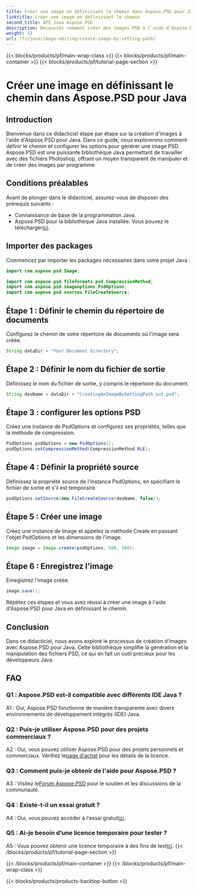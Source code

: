 ```yaml
---
title: Créer une image en définissant le chemin dans Aspose.PSD pour Java
linktitle: Créer une image en définissant le chemin
second_title: API Java Aspose.PSD
description: Découvrez comment créer des images PSD à l'aide d'Aspose.PSD pour Java. Suivez notre guide étape par étape pour une génération d’images fluide.
weight: 13
url: /fr/java/image-editing/create-image-by-setting-path/
---
```


{{< blocks/products/pf/main-wrap-class >}}
{{< blocks/products/pf/main-container >}}
{{< blocks/products/pf/tutorial-page-section >}}

# Créer une image en définissant le chemin dans Aspose.PSD pour Java

## Introduction

Bienvenue dans ce didacticiel étape par étape sur la création d'images à l'aide d'Aspose.PSD pour Java. Dans ce guide, nous explorerons comment définir le chemin et configurer les options pour générer une image PSD. Aspose.PSD est une puissante bibliothèque Java permettant de travailler avec des fichiers Photoshop, offrant un moyen transparent de manipuler et de créer des images par programme.

## Conditions préalables

Avant de plonger dans le didacticiel, assurez-vous de disposer des prérequis suivants :

- Connaissance de base de la programmation Java.
-  Aspose.PSD pour la bibliothèque Java installée. Vous pouvez le télécharger[ici](https://releases.aspose.com/psd/java/).

## Importer des packages

Commencez par importer les packages nécessaires dans votre projet Java :

```java
import com.aspose.psd.Image;

import com.aspose.psd.fileformats.psd.CompressionMethod;
import com.aspose.psd.imageoptions.PsdOptions;
import com.aspose.psd.sources.FileCreateSource;

```

## Étape 1 : Définir le chemin du répertoire de documents

Configurez le chemin de votre répertoire de documents où l'image sera créée.

```java
String dataDir = "Your Document Directory";
```

## Étape 2 : Définir le nom du fichier de sortie

Définissez le nom du fichier de sortie, y compris le répertoire du document.

```java
String desName = dataDir + "CreatingAnImageBySettingPath_out.psd";
```

## Étape 3 : configurer les options PSD

Créez une instance de PsdOptions et configurez ses propriétés, telles que la méthode de compression.

```java
PsdOptions psdOptions = new PsdOptions();
psdOptions.setCompressionMethod(CompressionMethod.RLE);
```

## Étape 4 : Définir la propriété source

Définissez la propriété source de l'instance PsdOptions, en spécifiant le fichier de sortie et s'il est temporaire.

```java
psdOptions.setSource(new FileCreateSource(desName, false));
```

## Étape 5 : Créer une image

Créez une instance de Image et appelez la méthode Create en passant l'objet PsdOptions et les dimensions de l'image.

```java
Image image = Image.create(psdOptions, 500, 500);
```

## Étape 6 : Enregistrez l'image

Enregistrez l'image créée.

```java
image.save();
```

Répétez ces étapes et vous avez réussi à créer une image à l'aide d'Aspose.PSD pour Java en définissant le chemin.

## Conclusion

Dans ce didacticiel, nous avons exploré le processus de création d'images avec Aspose.PSD pour Java. Cette bibliothèque simplifie la génération et la manipulation des fichiers PSD, ce qui en fait un outil précieux pour les développeurs Java.

## FAQ

### Q1 : Aspose.PSD est-il compatible avec différents IDE Java ?

A1 : Oui, Aspose.PSD fonctionne de manière transparente avec divers environnements de développement intégrés (IDE) Java.

### Q2 : Puis-je utiliser Aspose.PSD pour des projets commerciaux ?

 A2 : Oui, vous pouvez utiliser Aspose.PSD pour des projets personnels et commerciaux. Vérifiez le[page d'achat](https://purchase.aspose.com/buy) pour les détails de la licence.

### Q3 : Comment puis-je obtenir de l'aide pour Aspose.PSD ?

 A3 : Visitez le[Forum Aspose.PSD](https://forum.aspose.com/c/psd/34) pour le soutien et les discussions de la communauté.

### Q4 : Existe-t-il un essai gratuit ?

 A4 : Oui, vous pouvez accéder à l'essai gratuit[ici](https://releases.aspose.com/).

### Q5 : Ai-je besoin d’une licence temporaire pour tester ?

 A5 : Vous pouvez obtenir une licence temporaire à des fins de test[ici](https://purchase.aspose.com/temporary-license/).
{{< /blocks/products/pf/tutorial-page-section >}}

{{< /blocks/products/pf/main-container >}}
{{< /blocks/products/pf/main-wrap-class >}}

{{< blocks/products/products-backtop-button >}}

